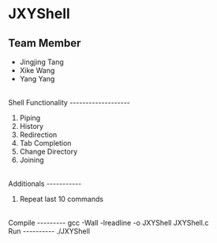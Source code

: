 JXYShell
========

Team Member
------------
<ul>
<li>Jingjing Tang</li>
<li>Xike Wang</li>
<li>Yang Yang</li>
</ul>
<br />
Shell Functionality
-------------------
<ol>
<li>Piping</li>
<li>History</li>
<li>Redirection</li>
<li>Tab Completion</li>
<li>Change Directory</li>
<li>Joining</li>
</ol>
</br>
Additionals
-----------
<ol>
<li>Repeat last 10 commands</li>
</ol>
<br />
Compile
---------
gcc -Wall -lreadline -o JXYShell JXYShell.c
<br />
Run
----------
./JXYShell
<br />
